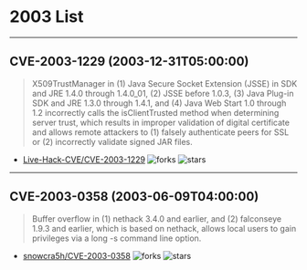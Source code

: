 # 2003 List

---
## CVE-2003-1229 (2003-12-31T05:00:00)
> X509TrustManager in (1) Java Secure Socket Extension (JSSE) in SDK and JRE 1.4.0 through 1.4.0_01, (2) JSSE before 1.0.3, (3) Java Plug-in SDK and JRE 1.3.0 through 1.4.1, and (4) Java Web Start 1.0 through 1.2 incorrectly calls the isClientTrusted method when determining server trust, which results in improper validation of digital certificate and allows remote attackers to (1) falsely authenticate peers for SSL or (2) incorrectly validate signed JAR files.
- [Live-Hack-CVE/CVE-2003-1229](https://github.com/Live-Hack-CVE/CVE-2003-1229)	<img alt="forks" src="https://img.shields.io/github/forks/Live-Hack-CVE/CVE-2003-1229">	<img alt="stars" src="https://img.shields.io/github/stars/Live-Hack-CVE/CVE-2003-1229">

---
## CVE-2003-0358 (2003-06-09T04:00:00)
> Buffer overflow in (1) nethack 3.4.0 and earlier, and (2) falconseye 1.9.3 and earlier, which is based on nethack, allows local users to gain privileges via a long -s command line option.
- [snowcra5h/CVE-2003-0358](https://github.com/snowcra5h/CVE-2003-0358)	<img alt="forks" src="https://img.shields.io/github/forks/snowcra5h/CVE-2003-0358">	<img alt="stars" src="https://img.shields.io/github/stars/snowcra5h/CVE-2003-0358">
